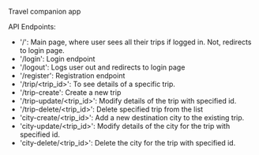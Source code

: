 Travel companion app

API Endpoints:
- '/': Main page, where user sees all their trips if logged in. Not, redirects to login page.
- '/login': Login endpoint
- '/logout': Logs user out and redirects to login page
- '/register': Registration endpoint
- '/trip/<trip_id>': To see details of a specific trip.
- '/trip-create': Create a new trip
- '/trip-update/<trip_id>': Modify details of the trip with specified id.
- '/trip-delete/<trip_id>': Delete specified trip from the list
- 'city-create/<trip_id>': Add a new destination city to the existing trip.
- 'city-update/<trip_id>': Modify details of the city for the trip with specified id.
- 'city-delete/<trip_id>': Delete the city for the trip with specified id.
